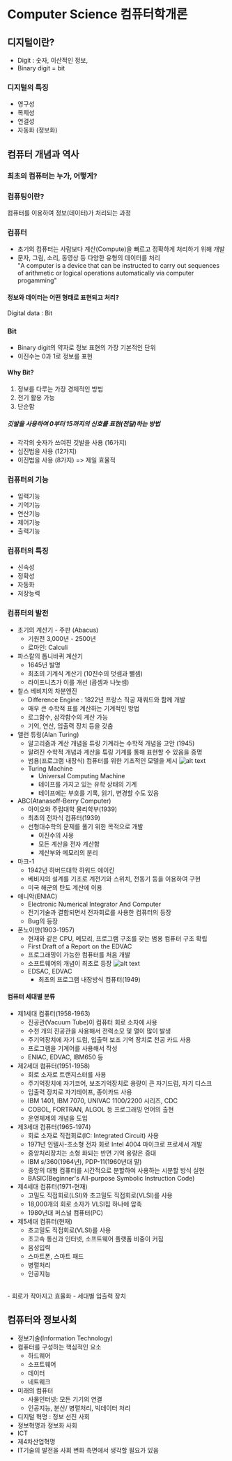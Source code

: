 # Computer Science 컴퓨터학개론

## 디지털이란?
- Digit : 숫자, 이산적인 정보, 
- Binary digit = bit

### 디지털의 특징
- 영구성
- 복제성
- 연결성
- 자동화 (정보화)

## 컴퓨터 개념과 역사
### 최초의 컴퓨터는 누가, 어떻게?

### 컴퓨팅이란?
컴퓨터를 이용하여 정보\(데이터)가 처리되는 과정

### 컴퓨터
- 초기의 컴퓨터는 사람보다 계산\(Compute)을 빠르고 정확하게 처리하기 위해 개발
- 문자, 그림, 소리, 동영상 등 다양한 유형의 데이터를 처리<br>
"A computer is a device that can be instructed to carry out sequences of arithmetic or logical operations automatically via computer progamming"

#### 정보와 데이터는 어떤 형태로 표현되고 처리?
Digital data : Bit

### Bit
- Binary digit의 약자로 정보 표현의 가장 기본적인 단위  
- 이진수는 0과 1로 정보를 표현

#### Why Bit?
1) 정보를 다루는 가장 경제적인 방법
2) 전기 활용 가능
3) 단순함

##### 깃발을 사용하여 0부터 15까지의 신호를 표현(전달)하는 방법
- 각각의 숫자가 쓰여진 깃발을 사용 \(16가지)
- 십진법을 사용 \(12가지)
- 이진법을 사용 \(8가지)  => 제일 효율적

### 컴퓨터의 기능
- 입력기능
- 기억기능
- 연산기능
- 제어기능
- 출력기능

### 컴퓨터의 특징
- 신속성
- 정확성
- 자동화
- 저장능력

### 컴퓨터의 발전
- 초기의 계산기 - 주판 \(Abacus)
  - 기원전 3,000년 - 2500년
  - 로마인: Calculi
- 파스칼의 톱니바퀴 계산기
  - 1645년 발명
  - 최초의 기계식 계산기 \(10진수의 덧셈과 뺄셈)
  - 라이프니츠가 이를 개선 \(곱셈과 나눗셈)
- 찰스 베비지의 차분엔진
  - Difference Engine : 1822년 프랑스 직공 재쿼드와 함께 개발
  - 매우 큰 수학적 표를 계산하는 기계적인 방법
  - 로그함수, 삼각함수의 계산 가능
  - 기억, 연산, 입출력 장치 등을 갖춤
- 앨런 튜링\(Alan Turing)
  - 알고리즘과 계산 개념을 튜링 기계라는 수학적 개념을 고안 \(1945)
  - 알려진 수학적 개념과 계산을 튜링 기계를 통해 표현할 수 있음을 증명
  - 범용\(프로그램 내장식) 컴퓨터를 위한 기초적인 모델을 제시
  ![alt text](https://cdn.arstechnica.net/wp-content/uploads/2019/06/turing1.jpg)
  - Turing Machine
    - Universal Computing Machine
    - 테이프를 가지고 있는 유학 상태의 기계
    - 테이프에는 부호를 기록, 읽기, 변경할 수도 있음
- ABC\(Atanasoff-Berry Computer)
  - 아이오와 주립대학 물리학부\(1939)
  - 최초의 전자식 컴퓨터\(1939)
  - 선형대수학의 문제를 풀기 위한 목적으로 개발
    - 이진수의 사용
    - 모든 계산을 전자 계산함
    - 계산부와 메모리의 분리
- 마크-1
  - 1942년 하버드대학 하워드 에이킨
  - 베비지의 설계를 기초로 계전기와 스위치, 전동기 등을 이용하여 구현
  - 미국 해군의 탄도 계산에 이용
- 애니악\(ENIAC)
  - Electronic Numerical Integrator And Computer
  - 전기기술과 결합되면서 전자회로를 사용한 컴퓨터의 등장
  - Bug의 등장
- 폰노이만\(1903-1957)
  - 현재와 같은 CPU, 메모리, 프로그램 구조를 갖는 범용 컴퓨터 구조 확립
  - First Draft of a Report on the EDVAC
  - 프로그래밍이 가능한 컴퓨터를 처음 개발
  - 소프트웨어의 개념이 최초로 등장
![alt text](https://t1.daumcdn.net/cfile/tistory/2428C73B568D36FC3A)
  - EDSAC, EDVAC 
    - 최초의 프로그램 내장방식 컴퓨터\(1949)
#### 컴퓨터 세대별 분류
- 제1세대 컴퓨터\(1958-1963)
  - 진공관\(Vacuum Tube)이 컴퓨터 회로 소자에 사용
  - 수천 개의 진공관을 사용해서 전력소모 및 열이 많이 발생
  - 주기억장치에 자기 드럼, 입출력 보조 기억 장치로 천공 카드 사용
  - 프로그램을 기계어를 사용해서 작성
  - ENIAC, EDVAC, IBM650 등
- 제2세대 컴퓨터\(1951-1958)
  - 회로 소자로 트랜지스터를 사용
  - 주기억장치에 자기코어, 보조기억장치로 용량이 큰 자기드럼, 자기 디스크
  - 입출력 장치로 자기테이프, 종이카드 사용
  - IBM 1401, IBM 7070, UNIVAC 1100/2200 시리즈, CDC
  - COBOL, FORTRAN, ALGOL 등 프로그래밍 언어의 출현
  - 운영체제의 개념을 도입
- 제3세대 컴퓨터\(1965-1974)
  - 회로 소자로 직접회로\(IC: Integrated Circuit) 사용
  - 1971년 인텔사-초소형 전자 회로 Intel 4004 마이크로 프로세서 개발
  - 중앙처리장치는 소형 화되는 반면 기억 용량은 증대
  - IBM s/360\(1964년), PDP-11\(1960년대 말)
  - 중앙의 대형 컴퓨터를 시간적으로 분할하여 사용하는 시분할 방식 실현
  - BASIC\(Beginner's All-purpose Symbolic Instruction Code)
- 제4세대 컴퓨터\(1971-현재)
  - 고밀도 직접회로\(LSI)와 초고밀도 직접회로\(VLSI)를 사용
  - 18,000개의 회로 소자가 VLSI칩 하나에 압축
  - 1980년대 퍼스널 컴퓨터\(PC)
- 제5세대 컴퓨터\(현재)
  - 초고밀도 직접회로\(VLSI)를 사용
  - 초고속 통신과 인터넷, 소프트웨어 플랫폼 비중이 커짐
  - 음성입력
  - 스마트폰, 스마트 패드
  - 병렬처리
  - 인공지능

<br>
- 회로가 작아지고 효율화
- 세대별 입출력 장치

## 컴퓨터와 정보사회
- 정보기술\(Information Technology)
- 컴퓨터를 구성하는 핵심적인 요소 
  - 하드웨어
  - 소프트웨어
  - 데이터
  - 네트웨크
- 미래의 컴퓨터
  - 사물인터넷: 모든 기기의 연결
  - 인공지능, 분산/ 병렬처리, 빅데이터 처리
- 디지털 혁명 : 정보 선진 사회
- 정보혁명과 정보화 사회
- ICT 
- 제4차산업혁명
- IT기술의 발전을 사회 변화 측면에서 생각할 필요가 있음

